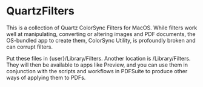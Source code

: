 # QuartzFilters

This is a collection of Quartz ColorSync Filters for MacOS. While filters work well at manipulating, converting or altering images and PDF documents, the OS-bundled app to create them, ColorSync Utility, is profoundly broken and can corrupt filters.

Put these files in {user}/Library/Filters. Another location is /Library/Filters. They will then be available to apps like Preview, and you can use them in conjunction with the scripts and workflows in PDFSuite to produce other ways of applying them to PDFs.
